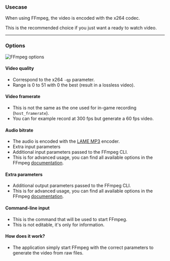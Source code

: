 ### Usecase

When using FFmpeg, the video is encoded with the x264 codec.

This is the recommended choice if you just want a ready to watch video.

---

### Options

![FFmpeg options](docs/movie/ffmpeg-options.png)

#### Video quality

- Correspond to the x264 `-qp` parameter.
- Range is 0 to 51 with 0 the best (result in a lossless video).

#### Video framerate

- This is not the same as the one used for in-game recording (`host_framerate`).
- You can for example record at 300 fps but generate a 60 fps video.

#### Audio bitrate

- The audio is encoded with the [LAME MP3](http://lame.sourceforge.net/) encoder.
- Extra input parameters
- Additional input parameters passed to the FFmpeg CLI.
- This is for advanced usage, you can find all available options in the FFmpeg [documentation](https://www.ffmpeg.org/documentation.html).

#### Extra parameters

- Additional output parameters passed to the FFmpeg CLI.
- This is for advanced usage, you can find all available options in the FFmpeg [documentation](https://www.ffmpeg.org/documentation.html).

#### Command-line input

- This is the command that will be used to start FFmpeg.
- This is not editable, it's only for information.

#### How does it work?

- The application simply start FFmpeg with the correct parameters to generate the video from raw files.
